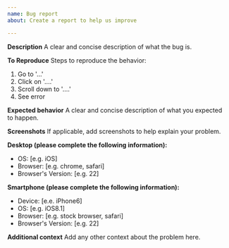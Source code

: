 ```yaml
---
name: Bug report
about: Create a report to help us improve

---
```


**Description**
A clear and concise description of what the bug is.

**To Reproduce**
Steps to reproduce the behavior:
1. Go to '...'
2. Click on '....'
3. Scroll down to '....'
4. See error

**Expected behavior**
A clear and concise description of what you expected to happen.

**Screenshots**
If applicable, add screenshots to help explain your problem.

**Desktop (please complete the following information):**
 - OS: [e.g. iOS]
 - Browser: [e.g. chrome, safari]
 - Browser's Version: [e.g. 22]

**Smartphone (please complete the following information):**
 - Device: [e.e. iPhone6]
 - OS: [e.g. iOS8.1]
 - Browser: [e.g. stock browser, safari]
 - Browser's Version: [e.g. 22]

**Additional context**
Add any other context about the problem here.
